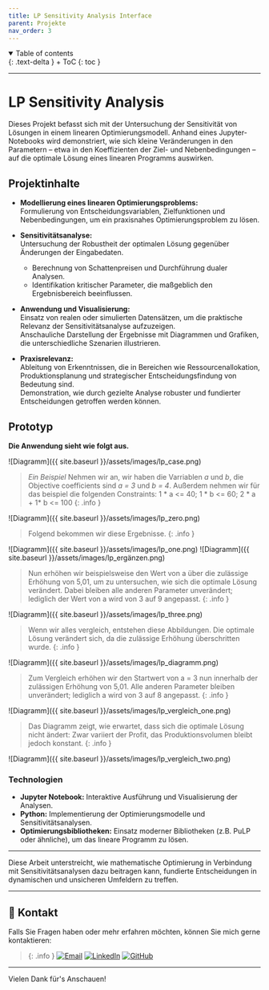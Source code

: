 ```yaml
---
title: LP Sensitivity Analysis Interface
parent: Projekte
nav_order: 3
---
```


<details open markdown="block">
{: .text-delta }
<summary>Table of contents</summary>
+ ToC
{: toc }
</details>

---

# LP Sensitivity Analysis

Dieses Projekt befasst sich mit der Untersuchung der Sensitivität von Lösungen in einem linearen Optimierungsmodell. Anhand eines Jupyter-Notebooks wird demonstriert, wie sich kleine Veränderungen in den Parametern – etwa in den Koeffizienten der Ziel- und Nebenbedingungen – auf die optimale Lösung eines linearen Programms auswirken.

## Projektinhalte

- **Modellierung eines linearen Optimierungsproblems:**  
  Formulierung von Entscheidungsvariablen, Zielfunktionen und Nebenbedingungen, um ein praxisnahes Optimierungsproblem zu lösen.

- **Sensitivitätsanalyse:**  
  Untersuchung der Robustheit der optimalen Lösung gegenüber Änderungen der Eingabedaten.  
  - Berechnung von Schattenpreisen und Durchführung dualer Analysen.  
  - Identifikation kritischer Parameter, die maßgeblich den Ergebnisbereich beeinflussen.

- **Anwendung und Visualisierung:**  
  Einsatz von realen oder simulierten Datensätzen, um die praktische Relevanz der Sensitivitätsanalyse aufzuzeigen.  
  Anschauliche Darstellung der Ergebnisse mit Diagrammen und Grafiken, die unterschiedliche Szenarien illustrieren.

- **Praxisrelevanz:**  
  Ableitung von Erkenntnissen, die in Bereichen wie Ressourcenallokation, Produktionsplanung und strategischer Entscheidungsfindung von Bedeutung sind.  
  Demonstration, wie durch gezielte Analyse robuster und fundierter Entscheidungen getroffen werden können.

## Prototyp

**Die Anwendung sieht wie folgt aus.**

![Diagramm]({{ site.baseurl }}/assets/images/lp_case.png)

>*Ein Beispiel*
>Nehmen wir an, wir haben die Varriablen *a* und *b*, die Objective coefficients sind *a = 3* und *b = 4*.
>Außerdem nehmen wir für das beispiel die folgenden Constraints: 
>1 * a <= 40;
>1 * b <= 60;
>2 * a + 1* b <= 100
{: .info }

![Diagramm]({{ site.baseurl }}/assets/images/lp_zero.png)

>Folgend bekommen wir diese Ergebnisse.
{: .info }

![Diagramm]({{ site.baseurl }}/assets/images/lp_one.png)
![Diagramm]({{ site.baseurl }}/assets/images/lp_ergänzen.png)

>Nun erhöhen wir beispielsweise den Wert von a über die zulässige Erhöhung von 5,01, um zu untersuchen, wie sich die optimale Lösung verändert. 
>Dabei bleiben alle anderen Parameter unverändert; lediglich der Wert von a wird von 3 auf 9 angepasst.
{: .info }

![Diagramm]({{ site.baseurl }}/assets/images/lp_three.png)

>Wenn wir alles vergleich, entstehen diese Abbildungen. 
>Die optimale Lösung verändert sich, da die zulässige Erhöhung überschritten wurde.
{: .info }

![Diagramm]({{ site.baseurl }}/assets/images/lp_diagramm.png)

>Zum Vergleich erhöhen wir den Startwert von a = 3 nun innerhalb der zulässigen Erhöhung von 5,01.
>Alle anderen Parameter bleiben unverändert; lediglich a wird von 3 auf 8 angepasst.
{: .info }

![Diagramm]({{ site.baseurl }}/assets/images/lp_vergleich_one.png)

>Das Diagramm zeigt, wie erwartet, dass sich die optimale Lösung nicht ändert:
>Zwar variiert der Profit, das Produktionsvolumen bleibt jedoch konstant.
{: .info }

![Diagramm]({{ site.baseurl }}/assets/images/lp_vergleich_two.png)

### Technologien

- **Jupyter Notebook:** Interaktive Ausführung und Visualisierung der Analysen.
- **Python:** Implementierung der Optimierungsmodelle und Sensitivitätsanalysen.
- **Optimierungsbibliotheken:** Einsatz moderner Bibliotheken (z.B. PuLP oder ähnliche), um das lineare Programm zu lösen.

---

Diese Arbeit unterstreicht, wie mathematische Optimierung in Verbindung mit Sensitivitätsanalysen dazu beitragen kann, fundierte Entscheidungen in dynamischen und unsicheren Umfeldern zu treffen.

---

## 📧 Kontakt
Falls Sie Fragen haben oder mehr erfahren möchten, können Sie mich gerne kontaktieren:
 
> {: .info }
[![Email](https://img.shields.io/badge/-lenz.nayon@gmail.com-EA4335?style=for-the-badge&logo=gmail&logoColor=white)](mailto:lenz.nayon@gmail.com)
[![LinkedIn](https://img.shields.io/badge/-Nayon%20Lenz%20-0A66C2?style=for-the-badge&logo=linkedin&logoColor=white)](www.linkedin.com/in/nayon-lenz-92792530b)
[![GitHub](https://img.shields.io/badge/-@Nayon0505-181717?style=for-the-badge&logo=github&logoColor=white)](https://github.com/Nayon0505)

--- 

Vielen Dank für's Anschauen!